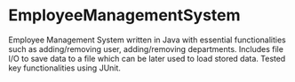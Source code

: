 # EmployeeManagementSystem

Employee Management System written in Java with essential functionalities such as adding/removing user, adding/removing departments.
Includes file I/O to save data to a file which can be later used to load stored data.
Tested key functionalities using JUnit.
